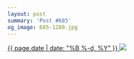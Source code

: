 ```yaml
---
layout: post
summary: 'Post #685'
og_image: 685-1280.jpg
---
```


<p>
 <time>
  <a href="/685">
   {{ page.date | date: "%B %-d, %Y" }}
  </a>
 </time>
 <a href="/685">
  <img data-taken="8/31/2017" sizes="(min-width: 700px) 50vw, calc(100vw - 2rem)" src="{{ site.assets_url }}/685-640.jpg" srcset="{{ site.assets_url }}/685-320.jpg 320w, {{ site.assets_url }}/685-640.jpg 640w, {{ site.assets_url }}/685-960.jpg 960w, {{ site.assets_url }}/685-1280.jpg 1280w"/>
 </a>
</p>
